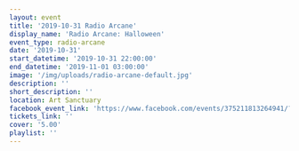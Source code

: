 ```yaml
---
layout: event
title: '2019-10-31 Radio Arcane'
display_name: 'Radio Arcane: Halloween'
event_type: radio-arcane
date: '2019-10-31'
start_datetime: '2019-10-31 22:00:00'
end_datetime: '2019-11-01 03:00:00'
image: '/img/uploads/radio-arcane-default.jpg'
description: ''
short_description: ''
location: Art Sanctuary
facebook_event_link: 'https://www.facebook.com/events/375211813264941/?event_time_id=375211829931606'
tickets_link: ''
cover: '5.00'
playlist: ''
---
```

